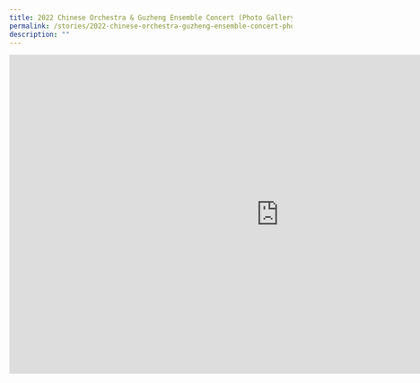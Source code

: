 ```yaml
---
title: 2022 Chinese Orchestra & Guzheng Ensemble Concert (Photo Gallery)
permalink: /stories/2022-chinese-orchestra-guzheng-ensemble-concert-photo-gallery/
description: ""
---
```

<iframe allowfullscreen="true" height="569" width="960" frameborder="0" src="https://docs.google.com/presentation/d/e/2PACX-1vRYgAQ32yREPRRjPDH_XPLf8b1hPbSHRhy_RmKQx-LaB-jCMjW6AwF-5mAmhY6aod-B56mzmFj0tZ-e/embed?start=false&amp;loop=false&amp;delayms=3000"></iframe>
